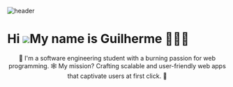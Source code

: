 <!-- Banner -->
![header](https://github.com/guilhermedevl/guilhermedevl/assets/155591158/a4b6de94-5b54-4c7f-85f3-6f6d2a10078f)

Hi ![](https://user-images.githubusercontent.com/18350557/176309783-0785949b-9127-417c-8b55-ab5a4333674e.gif)My name is Guilherme 💜👨‍💻
===============================================================================================================================================

<p align="center">
👋 I'm a software engineering student with a burning passion for web programming. 🕸️ My mission? Crafting scalable and user-friendly web apps that captivate users at first click. 🚀
</p>
